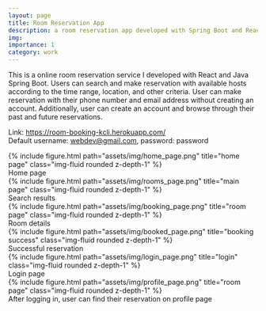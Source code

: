 ```yaml
---
layout: page
title: Room Reservation App
description: a room reservation app developed with Spring Boot and React
img:
importance: 1
category: work
---
```


This is a online room reservation service I developed with React and Java Spring Boot. Users can search and make reservation with available hosts according to the time range, location, and other criteria. User can make reservation with their phone number and email address without creating an account. Additionally, user can create an account and browse through their past and future reservations.

Link: <a href="https://room-booking-kcli.herokuapp.com/">https://room-booking-kcli.herokuapp.com/</a><br>
Default username: webdev@gmail.com, password: password

<div class="row">
    <div class="col-sm mt-3 mt-md-0">
        {% include figure.html path="assets/img/home_page.png" title="home page" class="img-fluid rounded z-depth-1" %}
    </div>
</div>
<div class="caption">
    Home page
</div>

<div class="row">
    <div class="col-sm mt-3 mt-md-0">
        {% include figure.html path="assets/img/rooms_page.png" title="main page" class="img-fluid rounded z-depth-1" %}
    </div>
</div>
<div class="caption">
    Search results
</div>

<div class="row">
    <div class="col-sm mt-3 mt-md-0">
        {% include figure.html path="assets/img/booking_page.png" title="room page" class="img-fluid rounded z-depth-1" %}
    </div>
</div>
<div class="caption">
    Room details
</div>

<div class="row">
    <div class="col-sm mt-3 mt-md-0">
        {% include figure.html path="assets/img/booked_page.png" title="booking success" class="img-fluid rounded z-depth-1" %}
    </div>
</div>
<div class="caption">
    Successful reservation
</div>

<div class="row">
    <div class="col-sm mt-3 mt-md-0">
        {% include figure.html path="assets/img/login_page.png" title="login" class="img-fluid rounded z-depth-1" %}
    </div>
</div>
<div class="caption">
    Login page
</div>

<div class="row">
    <div class="col-sm mt-3 mt-md-0">
        {% include figure.html path="assets/img/profile_page.png" title="room page" class="img-fluid rounded z-depth-1" %}
    </div>
</div>
<div class="caption">
    After logging in, user can find their reservation on profile page
</div>
